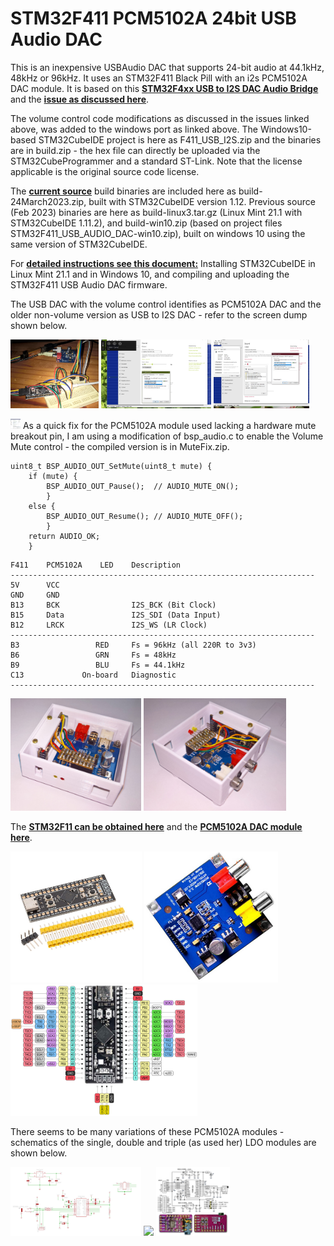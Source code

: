 # STM32F411 PCM5102A 24bit USB Audio DAC

This is an inexpensive USBAudio DAC that supports 24-bit audio at 44.1kHz, 48kHz or 96kHz. It uses an STM32F411 Black Pill with an i2s PCM5102A DAC module.
It is based on this [**STM32F4xx USB to I2S DAC Audio Bridge**](https://github.com/har-in-air/STM32F411_USB_AUDIO_DAC) and the [**issue as discussed here**](https://github.com/har-in-air/STM32F411_USB_AUDIO_DAC/issues/7).

The volume control code modifications as discussed in the issues linked above, was added to the windows port as linked above. The Windows10-based STM32CubeIDE project is here as F411_USB_I2S.zip and the binaries are in build.zip - the hex file can directly be uploaded via the STM32CubeProgrammer and a standard ST-Link. Note that the license applicable is the original source code license. 

The [**current source**](https://github.com/har-in-air/STM32F411_USB_AUDIO_DAC/issues/14) build binaries are included here as build-24March2023.zip, built with STM32CubeIDE version 1.12. Previous source (Feb 2023) binaries are here as build-linux3.tar.gz (Linux Mint 21.1 with STM32CubeIDE 1.11.2), and build-win10.zip (based on project files STM32F411_USB_AUDIO_DAC-win10.zip), built on windows 10 using the same version of STM32CubeIDE.

For [**detailed instructions see this document:**](https://github.com/TobiasVanDyk/STM32F411-PCM5102A-24bit-USB-Audio-DAC/blob/main/Linux-Mint-211-and-Windows-10-compiling-and-uploading-the-STM32F411-USB-Audio-DAC-firmware.pdf) Installing STM32CubeIDE in Linux Mint 21.1 and in Windows 10, and compiling and uploading the STM32F411 USB Audio DAC firmware.

The USB DAC with the volume control identifies as PCM5102A DAC and the older non-volume version as USB to I2S DAC - refer to the screen dump shown below.

<p align="left">
<img src="images/dac1.jpg" height="110" /> 
<img src="images/dac2.jpg" height="110" /> 
<img src="images/dac3.jpg" height="110" /> 
</p>

<img src="images/MuteFix.jpg" width="16" height="16"/> As a quick fix for the PCM5102A module used lacking a hardware mute breakout pin, I am using a modification of bsp_audio.c to enable the Volume Mute control - the compiled version is in MuteFix.zip.

``` 
uint8_t BSP_AUDIO_OUT_SetMute(uint8_t mute) {
	if (mute) {
		BSP_AUDIO_OUT_Pause();  // AUDIO_MUTE_ON();
		}
	else {
		BSP_AUDIO_OUT_Resume(); // AUDIO_MUTE_OFF();
		}
	return AUDIO_OK;
	}

``` 


``` 
F411    PCM5102A    LED    Description
--------------------------------------------------------------------
5V      VCC
GND     GND            
B13     BCK                I2S_BCK (Bit Clock)
B15     Data               I2S_SDI (Data Input)
B12     LRCK               I2S_WS (LR Clock)
-------------------------------------------------------------------- 
B3                 RED     Fs = 96kHz (all 220R to 3v3)
B6                 GRN     Fs = 48kHz
B9                 BLU     Fs = 44.1kHz
C13             On-board   Diagnostic
--------------------------------------------------------------------
``` 
<p align="left">
<img src="images/dac8.jpg" height="180" /> 
<img src="images/dac9.jpg" height="180" /> 
</p>

The [**STM32F11 can be obtained here**](https://www.robotics.org.za/STM32F411CEU6-MOD) and the [**PCM5102A DAC module here**](https://www.robotics.org.za/PCM5102).

<p align="left">
<img src="images/mcu.jpg" height="210" />   
<img src="images/dac.jpg" height="210" />
<img src="images/pinout.png" height="210" />
</p>

There seems to be many variations of these PCM5102A modules - schematics of the single, double and triple (as used her) LDO modules are shown below.

<p align="left">
<img src="images/pcm5102a-singleLDOa.jpg" height="110" /> 
<img src="images/pcm5102a-singleLDOb.jpg" height="110" /> 
<img src="images/pcm5102a-doubleLDO.jpg" height="110" /> 
</p>
